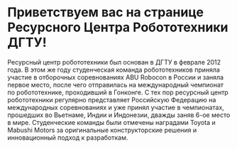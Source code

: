 <h1>Приветствуем вас на странице Ресурсного Центра Робототехники ДГТУ!</h1>

Ресурсный центр робототехники был основан в ДГТУ в феврале 2012 года. В этом же году студенческая команда робототехников приняла участие в отборочных соревнованиях ABU Robocon в России и заняла первое место, после чего отправилась на международный чемпионат по робототехнике, проходивший в Гонконге. С тех пор ресурсный центр робототехники регулярно представляет Российскую Федерацию на международных соревнованиях и уже принял участие в чемпионатах, прошедших во Вьетнаме, Индии и Индонезии, дважды заняв 6-ое место в мире. Студенческие команды были отмечены наградами Toyota и Mabushi Motors за оригинальные конструкторские решения и инновационный подход к разработкам.
